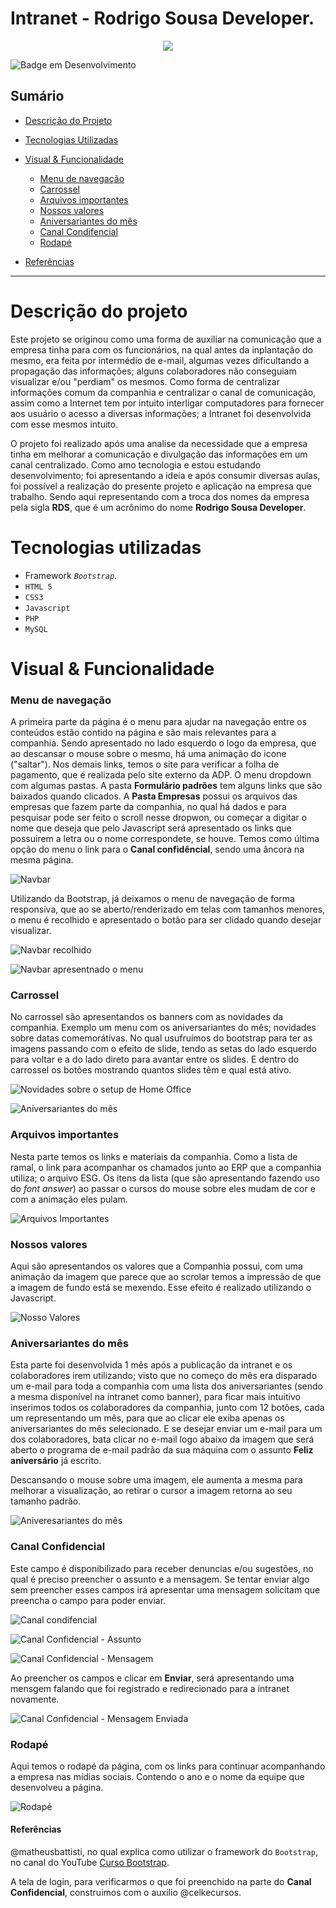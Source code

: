 # Intranet - Rodrigo Sousa Developer.

<p align="center">
  <img src="./arquivosReadme/logo-rsd-sem-fundo.png">
</p>

![Badge em Desenvolvimento](https://img.shields.io/badge/status-desenvolvendo-green)

## Sumário 

* [Descrição do Projeto](#descrição-do-projeto)
* [Tecnologias Utilizadas](#tecnologias-utilizadas)
* [Visual & Funcionalidade](#visual--funcionalidade)
   * [Menu de navegação](#menu-de-navegação)
   * [Carrossel](#carrossel)
   * [Arquivos importantes](#arquivos-importantes)
   * [Nossos valores](#nossos-valores)
   * [Aniversariantes do mês](#aniversariantes-do-mês)
   * [Canal Condifencial](#canal-confidencial)
   * [Rodapé](#rodapé)


* [Referências](#referências)

---

# Descrição do projeto

Este projeto se originou como uma forma de auxiliar na comunicação que a empresa tinha para com os funcionários, na qual antes da inplantação do mesmo, era feita por intermédio de e-mail, algumas vezes dificultando a propagação das informações; alguns colaboradores não conseguiam visualizar e/ou "perdiam" os mesmos. Como forma de centralizar informações comum da companhia e centralizar o canal de comunicação, assim como a Internet tem por intuito interligar computadores para fornecer aos usuário o acesso a diversas informações; a Intranet foi desenvolvida com esse mesmos intuito. 

O projeto foi realizado após uma analise da necessidade que a empresa tinha em melhorar a comunicação e divulgação das informações em um canal centralizado. Como amo tecnologia e estou estudando desenvolvimento; foi apresentando a ideia e após consumir diversas aulas, foi possível a realização do presente projeto e aplicação na empresa que trabalho. Sendo aqui representando com a troca dos nomes da empresa pela sigla **RDS**, que é um acrônimo do nome **Rodrigo Sousa Developer**.

# Tecnologias utilizadas

- Framework _`Bootstrap`_.
- `HTML 5`
- `CSS3`
- `Javascript`
- `PHP`
- `MySQL`

# Visual & Funcionalidade

### Menu de navegação

A primeira parte da página é o menu para ajudar na navegação entre os conteúdos estão contido na página e são mais relevantes para a companhia. Sendo apresentado no lado esquerdo o logo da empresa, que ao descansar o mouse sobre o mesmo, há uma animação do icone ("saltar"). Nos demais links, temos o site para verificar a folha de pagamento, que é realizada pelo site externo da ADP. O menu dropdown com algumas pastas. A pasta **Formulário padrões** tem alguns links que são baixados quando clicados. A **Pasta Empresas** possui os arquivos das empresas que fazem parte da companhia, no qual há dados e para pesquisar pode ser feito o scroll nesse dropwon, ou começar a digitar o nome que deseja que pelo Javascript será apresentado os links que possuirem a letra ou o nome correspondete, se houve. Temos como última opção do menu o link para o **Canal confidêncial**, sendo uma âncora na mesma página.

![Navbar](./arquivosReadme/navbar.png)

Utilizando da Bootstrap, já deixamos o menu de navegação de forma responsiva, que ao se aberto/renderizado em telas com tamanhos menores, o menu é recolhido e apresentado o botão para ser clidado quando desejar visualizar.

![Navbar recolhido](./arquivosReadme/navbar-recolhido1.png)

![Navbar apresentnado o menu](./arquivosReadme/navbar-recolhido2.png)

### Carrossel

No carrossel são apresentandos os banners com as novidades da companhia. Exemplo um menu com os aniversariantes do mês; novidades sobre datas comemorátivas. No qual usufruímos do bootstrap para ter as imagens passando com o efeito de slide, tendo as setas do lado esquerdo para voltar e a do lado direto para avantar entre os slides. E dentro do carrossel os botões mostrando quantos slides têm e qual está ativo.

![Novidades sobre o setup de Home Office](./arquivosReadme/banner2.png)

![Aniversariantes do mês](./arquivosReadme/banner1.png)

### Arquivos importantes

Nesta parte temos os links e materiais da companhia. Como a lista de ramal, o link para acompanhar os chamados junto ao ERP que a companhia utiliza; o arquivo ESG. Os itens da lista (que são apresentando fazendo uso do _font answer_) ao passar o cursos do mouse sobre eles mudam de cor e com a animação eles pulam.

![Arquivos Importantes](./arquivosReadme/arquivos-importantes.png)

### Nossos valores

Aqui são apresentandos os valores que a Companhia possui, com uma animação da imagem que parece que ao scrolar temos a impressão de que a imagem de fundo está se mexendo. Esse efeito é realizado utilizando o Javascript.

![Nosso Valores](./arquivosReadme/valores.png)

### Aniversariantes do mês

Esta parte foi desenvolvida 1 mês após a publicação da intranet e os colaboradores irem utilizando; visto que no começo do mês era disparado um e-mail para toda a companhia com uma lista dos aniversariantes (sendo a mesma disponível na intranet como banner), para ficar mais intuitivo inserimos todos os colaboradores da companhia, junto com 12 botões, cada um representando um mês, para que ao clicar ele exiba apenas os aniversariantes do mês selecionado. E se desejar enviar um e-mail para um dos colaboradores, bata clicar no e-mail logo abaixo da imagem que será aberto o programa de e-mail padrão da sua máquina com o assunto **Feliz aniversário** já escrito. 

Descansando o mouse sobre uma imagem, ele aumenta a mesma para melhorar a visualização, ao retirar o cursor a imagem retorna ao seu tamanho padrão.

![Aniveresariantes do mês](./arquivosReadme/aniversariantes.png)

### Canal Confidencial

Este campo é disponibilizado para receber denuncias e/ou sugestões, no qual é preciso preencher o assunto e a mensagem. Se tentar enviar algo sem preencher esses campos irá apresentar uma mensagem solicitam que preencha o campo para poder enviar. 

![Canal condifencial](./arquivosReadme/canal-confidencial1.png)

![Canal Confidencial - Assunto](./arquivosReadme/canal-confidencial2.png)

![Canal Confidencial - Mensagem](./arquivosReadme/canal-confidencial3.png)

Ao preencher os campos e clicar em **Enviar**, será apresentando uma mensgem falando que foi registrado e redirecionado para a intranet novamente.

![Canal Confidencial - Mensagem Enviada](./arquivosReadme/canal-confidencial4.png)

### Rodapé

Aqui temos o rodapé da página, com os links para continuar acompanhando a empresa nas mídias sociais. Contendo o ano e o nome da equipe que desenvolveu a página.

![Rodapé](./arquivosReadme/rodape.png)

#### Referências 
@matheusbattisti, no qual explica como utilizar o framework do `Bootstrap`, no canal do YouTube [Curso Bootstrap](https://www.youtube.com/watch?v=SmQMZ36hJJY&list=PLnDvRpP8Bnexu5wvxogy6N49_S5Xk8Cze).

A tela de login, para verificarmos o que foi preenchido na parte do **Canal Confidencial**, construimos com o auxilio @celkecursos.

